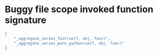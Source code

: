 # Buggy file scope invoked function signature

```json
[
    "_aggregate_series_fast(self, obj, func)",
    "_aggregate_series_pure_python(self, obj, func)"
]
```
